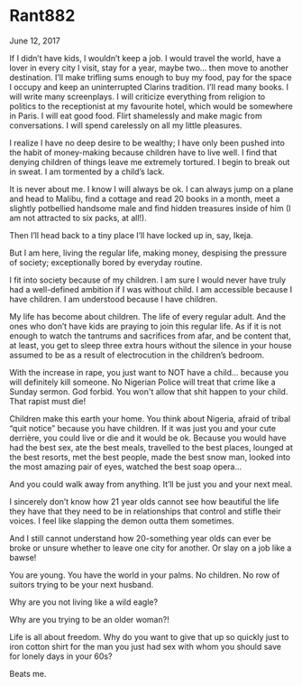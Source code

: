 # Rant882


June 12, 2017

If I didn’t have kids, I wouldn’t keep a job. I would travel the world, have a lover in every city I visit, stay for a year, maybe two… then move to another destination. I’ll make trifling sums enough to buy my food, pay for the space I occupy and keep an uninterrupted Clarins tradition. I’ll read many books. I will write many screenplays. I will criticize everything from religion to politics to the receptionist at my favourite hotel, which would be somewhere in Paris. I will eat good food. Flirt shamelessly and make magic from conversations. I will spend carelessly on all my little pleasures.

I realize I have no deep desire to be wealthy; I have only been pushed into the habit of money-making because children have to live well. I find that denying children of things leave me extremely tortured. I begin to break out in sweat. I am tormented by a child’s lack.

It is never about me. I know I will always be ok. I can always jump on a plane and head to Malibu, find a cottage and read 20 books in a month, meet a slightly potbellied handsome male and find hidden treasures inside of him (I am not attracted to six packs, at all!).

Then I’ll head back to a tiny place I’ll have locked up in, say, Ikeja.

But I am here, living the regular life, making money, despising the pressure of society; exceptionally bored by everyday routine.

I fit into society because of my children. I am sure I would never have truly had a well-defined ambition if I was without child. I am accessible because I have children. I am understood because I have children.

My life has become about children. The life of every regular adult. And the ones who don’t have kids are praying to join this regular life. As if it is not enough to watch the tantrums and sacrifices from afar, and be content that, at least, you get to sleep three extra hours without the silence in your house assumed to be as a result of electrocution in the children’s bedroom.

With the increase in rape, you just want to NOT have a child… because you will definitely kill someone. No Nigerian Police will treat that crime like a Sunday sermon. God forbid. You won't allow that shit happen to your child. That rapist must die!

Children make this earth your home. You think about Nigeria, afraid of tribal “quit notice” because you have children. If it was just you and your cute derrière, you could live or die and it would be ok. Because you would have had the best sex, ate the best meals, travelled to the best places, lounged at the best resorts, met the best people, made the best snow man, looked into the most amazing pair of eyes, watched the best soap opera...

And you could walk away from anything. It’ll be just you and your next meal.

I sincerely don’t know how 21 year olds cannot see how beautiful the life they have that they need to be in relationships that control and stifle their voices. I feel like slapping the demon outta them sometimes.

And I still cannot understand how 20-something year olds can ever be broke or unsure whether to leave one city for another. Or slay on a job like a bawse!

You are young. You have the world in your palms. No children. No row of suitors trying to be your next husband.

Why are you not living like a wild eagle?

Why are you trying to be an older woman?!

Life is all about freedom. Why do you want to give that up so quickly just to iron cotton shirt for the man you just had sex with whom you should save for lonely days in your 60s?

Beats me.